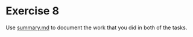 # Exercise 8

Use [summary.md](./summary.md) to document the work that you did in both of the tasks.
